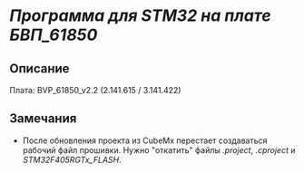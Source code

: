 *Программа для STM32 на плате БВП_61850*
==========================================

## Описание ##

Плата: BVP_61850_v2.2 (2.141.615 / 3.141.422)

## Замечания ##

- После обновления проекта из CubeMx перестает создаваться рабочий файл прошивки. 
	Нужно "откатить" файлы *.project*, *.cproject* и *STM32F405RGTx_FLASH*.